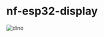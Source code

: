 # nf-esp32-display
![dino](https://user-images.githubusercontent.com/22787509/169807383-a9b4d1ca-0446-418f-80ea-c5b7eeb84c24.jpg)
